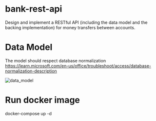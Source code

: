 # bank-rest-api
Design and implement a RESTful API (including the data model and the backing implementation) for money transfers between accounts.

# Data Model
The model should respect database normalization
https://learn.microsoft.com/en-us/office/troubleshoot/access/database-normalization-description


![data_model](https://github.com/Loghonox/bank-rest-api/assets/8063013/073490e1-5e15-48df-8b15-d54bcc41df67)


# Run docker image
 docker-compose up -d
